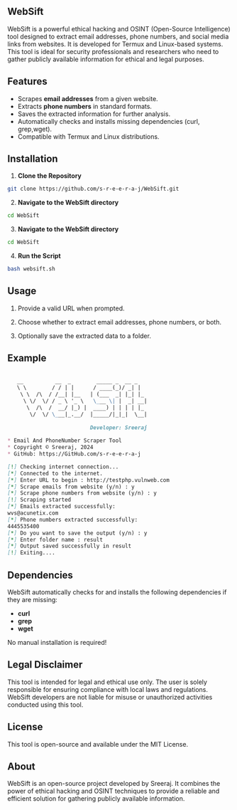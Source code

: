 ## WebSift
WebSift is a powerful ethical hacking and OSINT (Open-Source Intelligence) tool designed to extract email addresses, phone numbers, and social media links from websites. It is developed for Termux and Linux-based systems. This tool is ideal for security professionals and researchers who need to gather publicly available information for ethical and legal purposes.

## Features
- Scrapes **email addresses** from a given website.
- Extracts **phone numbers** in standard formats.
- Saves the extracted information for further analysis.
- Automatically checks and installs missing dependencies (curl, grep,wget).
- Compatible with Termux and Linux distributions.
## Installation
1. **Clone the Repository**
```bash
git clone https://github.com/s-r-e-e-r-a-j/WebSift.git
```
2. **Navigate to the WebSift directory**
```bash     
cd WebSift
```
3. **Navigate to the WebSift directory**
```bash
cd WebSift
```  
4. **Run the Script**
``` bash
bash websift.sh
```  
## Usage
1. Provide a valid URL when prompted.

2. Choose whether to extract email addresses, phone numbers, or both.
   
3. Optionally save the extracted data to a folder.
## Example
```markdown
                                                                                                                                                             
   __          __  _        _____ _  __ _                                                                                                                    
   \ \        / / | |      / ____(_)/ _| |                                                                                                                   
    \ \  /\  / /__| |__   | (___  _| |_| |_                                                                                                                  
     \ \/  \/ / _ \ '_ \   \___ \| |  _| __|                                                                                                                 
      \  /\  /  __/ |_) |  ____) | | | | |_                                                                                                                  
       \/  \/ \___|_.__/  |_____/|_|_|  \__|                                                                                                                 
                                                                                                                                                             
                          Developer: Sreeraj                                                                                                                  
                                                                                                                                                             
* Email And PhoneNumber Scraper Tool
* Copyright © Sreeraj, 2024                                                                       
* GitHub: https://GitHub.com/s-r-e-e-r-a-j

[!] Checking internet connection...                                                                                                                          
[*] Connected to the internet.                                                                                                                               
[*] Enter URL to begin : http://testphp.vulnweb.com                                                                                                          
[*] Scrape emails from website (y/n) : y                                                                                                                     
[*] Scrape phone numbers from website (y/n) : y                                                                                                              
[!] Scraping started                                                                                                                                         
[*] Emails extracted successfully:                                                                                                                           
wvs@acunetix.com                                                                                                                                             
[*] Phone numbers extracted successfully:                                                                                                                    
4445535400                                                                                                                                                   
[*] Do you want to save the output (y/n) : y                                                                                                                 
[*] Enter folder name : result                                                                                                                               
[*] Output saved successfully in result                                                                                                                      
[!] Exiting....                                                                                                                                              
```                   


## Dependencies
WebSift automatically checks for and installs the following dependencies if they are missing:

- **curl**
- **grep**
- **wget**
  
No manual installation is required!

## Legal Disclaimer
This tool is intended for legal and ethical use only. The user is solely responsible for ensuring compliance with local laws and regulations. WebSift developers are not liable for misuse or unauthorized activities conducted using this tool.
## License
This tool is open-source and available under the MIT License.
## About
WebSift is an open-source project developed by Sreeraj. It combines the power of ethical hacking and OSINT techniques to provide a reliable and efficient solution for gathering publicly available information.
